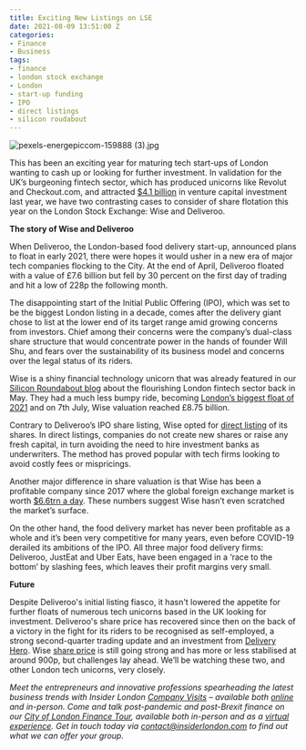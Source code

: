 ```yaml
---
title: Exciting New Listings on LSE
date: 2021-08-09 13:51:00 Z
categories:
- Finance
- Business
tags:
- finance
- london stock exchange
- London
- start-up funding
- IPO
- direct listings
- silicon roudabout
---
```


![pexels-energepiccom-159888 (3).jpg](/uploads/pexels-energepiccom-159888%20(3).jpg)


This has been an exciting year for maturing tech start-ups of London wanting to cash up or looking for further investment. In validation for the UK’s burgeoning fintech sector, which has produced unicorns like Revolut and Checkout.com, and attracted [$4.1 billion](https://www.innovatefinance.com/news/the-uk-retains-its-crown-as-europes-capital-for-fintech-investment/) in venture capital investment last year, we have two contrasting cases to consider of share flotation this year on the London Stock Exchange: Wise and Deliveroo. 


**The story of Wise and Deliveroo**

When Deliveroo, the London-based food delivery start-up, announced plans to float in early 2021, there were hopes it would usher in a new era of major tech companies flocking to the City. At the end of April, Deliveroo floated with a value of £7.6 billion but fell by 30 percent on the first day of trading and hit a low of 228p the following month.

The disappointing start of the Initial Public Offering (IPO), which was set to be the biggest London listing in a decade, comes after the delivery giant chose to list at the lower end of its target range amid growing concerns from investors. Chief among their concerns were the company’s dual-class share structure that would concentrate power in the hands of founder Will Shu, and fears over the sustainability of its business model and concerns over the legal status of its riders. 

Wise is a shiny financial technology unicorn that was already featured in our [Silicon Roundabout blog](https://www.insiderlondon.com/blog/global-tech-hubs-silicon-roundabout/) about the flourishing London fintech sector back in May. They had a much less bumpy ride, becoming [London’s biggest float of 2021](https://www.reuters.com/business/wise-shares-indicated-open-10-bln-valuation-auction-2021-07-07/) and on 7th July, Wise valuation reached £8.75 billion. 

Contrary to Deliveroo’s IPO share listing, Wise opted for [direct listing](https://www.investopedia.com/investing/difference-between-ipo-and-direct-listing/) of its shares. In direct listings, companies do not create new shares or raise any fresh capital, in turn avoiding the need to hire investment banks as underwriters. The method has proved popular with tech firms looking to avoid costly fees or mispricings. 

Another major difference in share valuation is that Wise has been a profitable company since 2017 where the global foreign exchange market is worth [$6.6trn a day](https://www.compareforexbrokers.com/forex-trading/statistics/). These numbers suggest Wise hasn’t even scratched the market’s surface.
 
On the other hand, the food delivery market has never been profitable as a whole and it’s been very competitive for many years, even before COVID-19 derailed its ambitions of the IPO. All three major food delivery firms: Deliveroo, JustEat and Uber Eats, have been engaged in a ‘race to the bottom’ by slashing fees, which leaves their profit margins very small. 

**Future**

Despite Deliveroo's initial listing fiasco, it hasn't lowered the appetite for further floats of numerous tech unicorns based in the UK looking for investment. Deliveroo's share price has recovered since then on the back of a victory in the fight for its riders to be recognised as self-employed, a strong second-quarter trading update and an investment from [Delivery Hero](https://www.thetimes.co.uk/article/german-rival-takes-a-bite-of-deliveroo-3lk3vmvpm). Wise [share price](https://www.londonstockexchange.com/stock/WISE/wise-plc/company-page) is still going strong and has more or less stabilised at around 900p, but challenges lay ahead. We’ll be watching these two, and other London tech unicorns, very closely.

*Meet the entrepreneurs and innovative professions spearheading the latest business trends with Insider London [Company Visits](https://www.insiderlondon.com/london/company-visits/) – available both [online](https://www.insiderlondon.com/online-education/online-company-visits/) and in-person. Come and talk post-pandemic and post-Brexit finance on our [City of London Finance Tour](https://www.insiderlondon.com/london/educational-tours/london-finance-walking-tour/#city-finance-tour), available both in-person and as a [virtual experience](https://www.insiderlondon.com/online-education/virtual-tours/#virtual-city-of-london-finance-tour). Get in touch today via [contact@insiderlondon.com](mailto:contact@insiderlondon.com) to find out what we can offer your group.*

